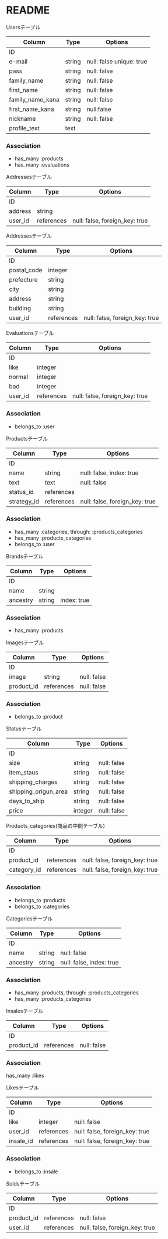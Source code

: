# README

Usersテーブル

|Column|Type|Options|
|------|----|-------|
|ID|||
|e-mail|string|null: false unique: true|
|pass|string|null: false|
|family_name|string|null: false|
|first_name|string|null: false
|family_name_kana|string|null: false|
|first_name_kana|string|null:false|
|nickname|string|null: false|
|profile_text|text||


### Association
- has_many :products
- has_many :evaluations



Addressesテーブル

|Column|Type|Options|
|------|----|-------|
|ID|||
|address|string||
|user_id|references|null: false, foreign_key: true|



Addressesテーブル

|Column|Type|Options|
|------|----|-------|
|ID|||
|postal_code|integer||
|prefecture|string||
|city|string||
|address|string||
|building|string||
|user_id|references|null: false, foreign_key: true|



Evaluationsテーブル

|Column|Type|Options|
|------|----|-------|
|ID|||
|like|integer||
|normal|integer||
|bad|integer||
|user_id|references|null: false, foreign_key: true|

### Association
- belongs_to :user 



Productsテーブル

|Column|Type|Options|
|------|----|-------|
|ID|||
|name|string|null: false, index: true|
|text|text|null: false|
|status_id|references||
|strategy_id|references|null: false, foreign_key: true|

### Association
- has_many :categories,  through: :products_categories
- has_many :products_categories
- belongs_to :user



Brandsテーブル

|Column|Type|Options|
|------|----|-------|
|​ID|||
|name|string||
|ancestry|string|index: true|

### Association
- has_many :products



Imagesテーブル

|Column|Type|Options|
|------|----|-------|
|ID|||
|image|string|null: false|
|product_id|references|null: false|foreign_key: true|

### Association
- belongs_to :product


Statusテーブル

|Column|Type|Options|
|------|----|-------|
|ID|||
|size|string|null: false|
|item_staus|string|null: false|
|shipping_charges|string|null: false|
|shipping_origun_area|string|null: false|
|days_to_ship|string|null: false|
|price|integer|null: false|




Products_categories(商品の中間テーブル)

|Column|Type|Options|
|------|----|-------|
|ID|||
|product_id|references|null: false, foreign_key: true|
|category_id|references|null: false, foreign_key: true|

### Association
- belongs_to :products
- belongs_to :categories



Categoriesテーブル

|Column|Type|Options|
|------|----|-------|
|ID|||
|name|string|null: false|
|ancestry|string|null: false, index: true|

### Association
- has_many :products,  through: :products_categories
- has_many :products_categories



Insalesテーブル

|Column|Type|Options|
|------|----|-------|
|ID|||
|product_id|references|null: false|foreign_key: true|

### Association
has_many :likes



Likesテーブル

|Column|Type|Options|
|------|----|-------|
|ID|||
|like|integer|null: false|
|user_id|references|null: false, foreign_key: true|
|insale_id|references|null: false, foreign_key: true|

### Association
- belongs_to :insale



Soldsテーブル

|Column|Type|Options|
|------|----|-------|
|ID|||
|product_id|references|null: false|foreign_key: true|
|user_id|references|null: false, foreign_key: true|